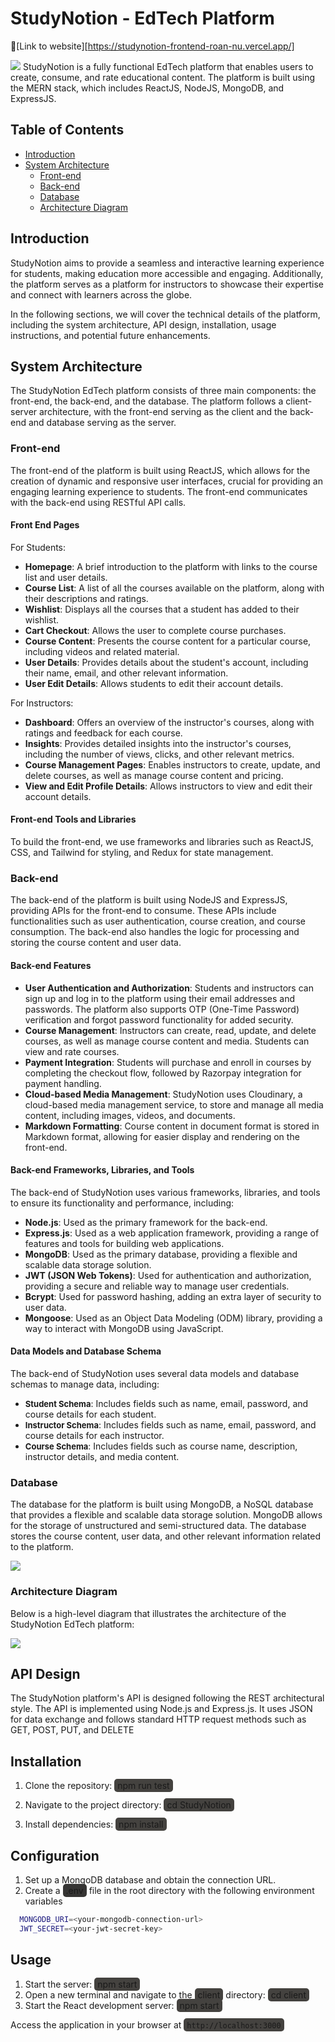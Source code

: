 
# StudyNotion - EdTech Platform
🚀[Link to website][https://studynotion-frontend-roan-nu.vercel.app/]

![](images/mainpage.png)
 StudyNotion is a fully functional EdTech platform that enables users to create, consume, and rate educational content. The platform is built using the MERN stack, which includes ReactJS, NodeJS, MongoDB, and ExpressJS.

 ## Table of Contents
 - [Introduction](#introduction)
 - [System Architecture](#system-architecture)
    - [Front-end](#front-end)
    - [Back-end](#back-end)
    - [Database](#database)
    - [Architecture Diagram](#architecture-diagram)

## Introduction
StudyNotion aims to provide a seamless and interactive learning experience for students, making education more accessible and engaging. Additionally, the platform serves as a platform for instructors to showcase their expertise and connect with learners across the globe.

In the following sections, we will cover the technical details of the platform, including the system architecture, API design, installation, usage instructions, and potential future enhancements.

## System Architecture
The StudyNotion EdTech platform consists of three main components: the front-end, the back-end, and the database. The platform follows a client-server architecture, with the front-end serving as the client and the back-end and database serving as the server.

### Front-end
The front-end of the platform is built using ReactJS, which allows for the creation of dynamic and responsive user interfaces, crucial for providing an engaging learning experience to students. The front-end communicates with the back-end using RESTful API calls.

#### Front End Pages
<span style="font-size:14px;">For Students:</span>
- **Homepage**: A brief introduction to the platform with links to the course list and user details.
- **Course List**: A list of all the courses available on the platform, along with their descriptions and ratings.
- **Wishlist**: Displays all the courses that a student has added to their wishlist.
- **Cart Checkout**: Allows the user to complete course purchases.
- **Course Content**: Presents the course content for a particular course, including videos and related material.
- **User Details**: Provides details about the student's account, including their name, email, and other relevant information.
- **User Edit Details**: Allows students to edit their account details.

<span style="font-size:14px;">For Instructors:</span>
- **Dashboard**: Offers an overview of the instructor's courses, along with ratings and feedback for each course.
- **Insights**: Provides detailed insights into the instructor's courses, including the number of views, clicks, and other relevant metrics.
- **Course Management Pages**: Enables instructors to create, update, and delete courses, as well as manage course content and pricing.
- **View and Edit Profile Details**: Allows instructors to view and edit their account details.

#### Front-end Tools and Libraries
To build the front-end, we use frameworks and libraries such as ReactJS, CSS, and Tailwind for styling, and Redux for state management.

### Back-end
The back-end of the platform is built using NodeJS and ExpressJS, providing APIs for the front-end to consume. These APIs include functionalities such as user authentication, course creation, and course consumption. The back-end also handles the logic for processing and storing the course content and user data.

#### Back-end Features
- **User Authentication and Authorization**: Students and instructors can sign up and log in to the platform using their email addresses and passwords. The platform also supports OTP (One-Time Password) verification and forgot password functionality for added security.
- **Course Management**: Instructors can create, read, update, and delete courses, as well as manage course content and media. Students can view and rate courses.
- **Payment Integration**: Students will purchase and enroll in courses by completing the checkout flow, followed by Razorpay integration for payment handling.
- **Cloud-based Media Management**: StudyNotion uses Cloudinary, a cloud-based media management service, to store and manage all media content, including images, videos, and documents.
- **Markdown Formatting**: Course content in document format is stored in Markdown format, allowing for easier display and rendering on the front-end.

#### Back-end Frameworks, Libraries, and Tools
The back-end of StudyNotion uses various frameworks, libraries, and tools to ensure its functionality and performance, including:

- **Node.js**: Used as the primary framework for the back-end.
- **Express.js**: Used as a web application framework, providing a range of features and tools for building web applications.
- **MongoDB**: Used as the primary database, providing a flexible and scalable data storage solution.
- **JWT (JSON Web Tokens)**: Used for authentication and authorization, providing a secure and reliable way to manage user credentials.
- **Bcrypt**: Used for password hashing, adding an extra layer of security to user data.
- **Mongoose**: Used as an Object Data Modeling (ODM) library, providing a way to interact with MongoDB using JavaScript.

#### Data Models and Database Schema
The back-end of StudyNotion uses several data models and database schemas to manage data, including:

- <span style="font-size:13px">**Student Schema**</span>: Includes fields such as name, email, password, and course details for each student.
- <span style="font-size:13px">**Instructor Schema**</span>: Includes fields such as name, email, password, and course details for each instructor.
- <span style="font-size:13px">**Course Schema**</span>: Includes fields such as course name, description, instructor details, and media content.

### Database
The database for the platform is built using MongoDB, a NoSQL database that provides a flexible and scalable data storage solution. MongoDB allows for the storage of unstructured and semi-structured data. The database stores the course content, user data, and other relevant information related to the platform.

![](images/schema.png)

### Architecture Diagram
Below is a high-level diagram that illustrates the architecture of the StudyNotion EdTech platform:

![](images/architecture.png)

## API Design
The StudyNotion platform's API is designed following the REST architectural style. The API is implemented using Node.js and Express.js. It uses JSON for data exchange and follows standard HTTP request methods such as GET, POST, PUT, and DELETE

## Installation
1. Clone the repository: <span style="background: #44423F; padding:2px 5px; border-radius:5px; ">npm run test</span>

2. Navigate to the project directory:   <span style="background: #44423F; padding:2px 5px; border-radius:5px;  ">cd StudyNotion</span>
3. Install dependencies: <span style="background: #44423F; padding:2px 5px; border-radius:5px ">npm install</span>

## Configuration

1. Set up a MongoDB database and obtain the connection URL.
2. Create a <span style="background: #363534; padding:2px 5px; border-radius:5px ">.env</span> file in the root directory with the following environment variables

```bash
  MONGODB_URI=<your-mongodb-connection-url>
  JWT_SECRET=<your-jwt-secret-key>
```

## Usage
1. Start the server: <span style="background: #44423F; padding:2px 5px; border-radius:5px;  ">npm start</span>
2. Open a new terminal and navigate to the <span style="background: #44423F; padding:2px 5px; border-radius:5px;  ">client</span> directory: <span style="background: #44423F; padding:2px 5px; border-radius:5px;  ">cd client</span>
3. Start the React development server: <span style="background: #44423F; padding:2px 5px; border-radius:5px;  ">npm start</span>

Access the application in your browser at <span style="background: #44423F; padding:2px 5px; border-radius:5px;  ">`http://localhost:3000`</span>